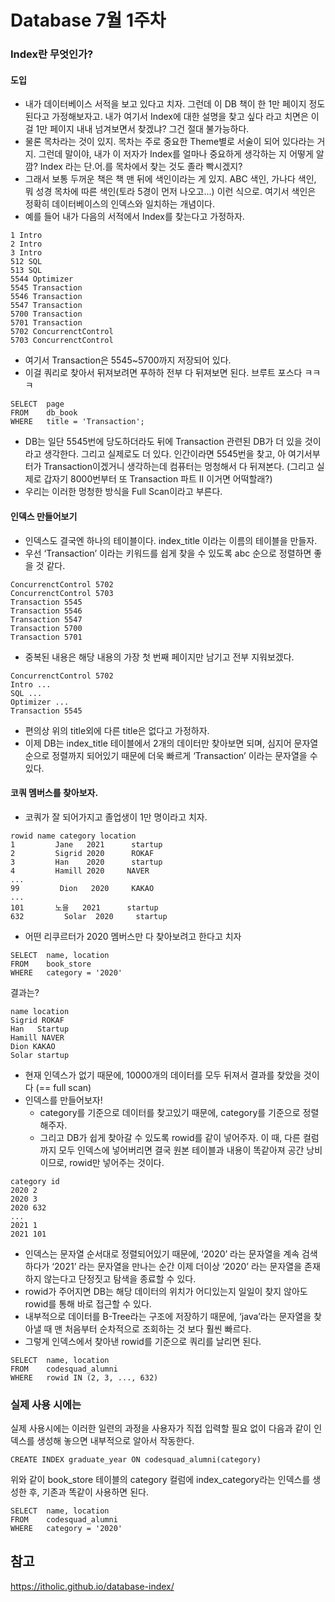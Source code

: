 # Database 7월 1주차
### Index란 무엇인가?
#### 도입
* 내가 데이터베이스 서적을 보고 있다고 치자. 그런데 이 DB 책이 한 1만 페이지 정도 된다고 가정해보자고. 내가 여기서 Index에 대한 설명을 찾고 싶다 라고 치면은 이걸 1만 페이지 내내 넘겨보면서 찾겠냐? 그건 절대 불가능하다.
* 물론 목차라는 것이 있지. 목차는 주로 중요한 Theme별로 서술이 되어 있다라는 거지. 그런데 말이야, 내가 이 저자가 Index를 얼마나 중요하게 생각하는 지 어떻게 알깜? Index 라는 단.어.를 목차에서 찾는 것도 졸라 빡시겠지?
* 그래서 보통 두꺼운 책은 책 맨 뒤에 색인이라는 게 있지. ABC 색인, 가나다 색인, 뭐 성경 목차에 따른 색인(토라 5경이 먼저 나오고...) 이런 식으로. 여기서 색인은 정확히 데이터베이스의 인덱스와 일치하는 개념이다.
* 예를 들어 내가 다음의 서적에서 Index를 찾는다고 가정하자.
 ```
1 Intro
2 Intro
3 Intro
512 SQL
513 SQL
5544 Optimizer
5545 Transaction
5546 Transaction
5547 Transaction
5700 Transaction
5701 Transaction
5702 ConcurrenctControl
5703 ConcurrenctControl
```

* 여기서 Transaction은 5545~5700까지 저장되어 있다.
* 이걸 쿼리로 찾아서 뒤져보려면 푸하하 전부 다 뒤져보면 된다. 브루트 포스다 ㅋㅋㅋ
```
SELECT	page
FROM	db_book
WHERE	title = 'Transaction';
```
* DB는 일단 5545번에 당도하더라도 뒤에 Transaction 관련된 DB가 더 있을 것이라고 생각한다. 그리고 실제로도 더 있다. 인간이라면 5545번을 찾고, 아 여기서부터가 Transaction이겠거니 생각하는데 컴퓨터는 멍청해서 다 뒤져본다. (그리고 실제로 갑자기 8000번부터 또 Transaction 파트 II 이거면 어떡할래?)
* 우리는 이러한 멍청한 방식을 Full Scan이라고 부른다.
#### 인덱스 만들어보기
* 인덱스도 결국엔 하나의 테이블이다. index_title 이라는 이름의 테이블을 만들자.
* 우선 ‘Transaction’ 이라는 키워드를 쉽게 찾을 수 있도록 abc 순으로 정렬하면 좋을 것 같다.
```
ConcurrenctControl 5702
ConcurrenctControl 5703
Transaction 5545
Transaction 5546
Transaction 5547
Transaction 5700
Transaction 5701
```
* 중복된 내용은 해당 내용의 가장 첫 번째 페이지만 남기고 전부 지워보겠다.
```
ConcurrenctControl 5702
Intro ...
SQL ...
Optimizer ...
Transaction 5545
```
* 편의상 위의 title외에 다른 title은 없다고 가정하자.
* 이제 DB는 index_title 테이블에서 2개의 데이터만 찾아보면 되며, 심지어 문자열 순으로 정렬까지 되어있기 때문에 더욱 빠르게 ‘Transaction’ 이라는 문자열을 수 있다.
#### 코쿼 멤버스를 찾아보자.
* 코쿼가 잘 되어가지고 졸업생이 1만 명이라고 치자.
```
rowid name category location
1         Jane   2021      startup
2         Sigrid 2020      ROKAF
3         Han    2020      startup
4         Hamill 2020     NAVER
...
99         Dion   2020     KAKAO
...
101       노을   2021      startup
632         Solar  2020     startup
```
* 어떤 리쿠르터가 2020 멤버스만 다 찾아보려고 한다고 치자
```
SELECT	name, location
FROM	book_store
WHERE	category = '2020'
```
결과는?
```
name location
Sigrid ROKAF
Han   Startup
Hamill NAVER
Dion KAKAO
Solar startup
```
* 현재 인덱스가 없기 때문에, 10000개의 데이터를 모두 뒤져서 결과를 찾았을 것이다 (== full scan)
* 인덱스를 만들어보자!
	* category를 기준으로 데이터를 찾고있기 때문에, category를 기준으로 정렬해주자.
	* 그리고 DB가 쉽게 찾아갈 수 있도록 rowid를 같이 넣어주자. 이 때, 다른 컬럼까지 모두 인덱스에 넣어버리면 결국 원본 테이블과 내용이 똑같아져 공간 낭비이므로, rowid만 넣어주는 것이다.
```
category id
2020 2
2020 3
2020 632
...
2021 1
2021 101
```
* 인덱스는 문자열 순서대로 정렬되어있기 때문에, ‘2020’ 라는 문자열을 계속 검색하다가 ‘2021’ 라는 문자열을 만나는 순간 이제 더이상 ‘2020’ 라는 문자열을 존재하지 않는다고 단정짓고 탐색을 종료할 수 있다.
* rowid가 주어지면 DB는 해당 데이터의 위치가 어디있는지 일일이 찾지 않아도 rowid를 통해 바로 접근할 수 있다.
* 내부적으로 데이터를 B-Tree라는 구조에 저장하기 때문에, ‘java’라는 문자열을 찾아낼 때 맨 처음부터 순차적으로 조회하는 것 보다 훨씬 빠르다.
* 그렇게 인덱스에서 찾아낸 rowid를 기준으로 쿼리를 날리면 된다.
```
SELECT	name, location
FROM	codesquad_alumni
WHERE	rowid IN (2, 3, ..., 632)

```
### 실제 사용 시에는
실제 사용시에는 이러한 일련의 과정을 사용자가 직접 입력할 필요 없이 다음과 같이 인덱스를 생성해 놓으면 내부적으로 알아서 작동한다.
```
CREATE INDEX graduate_year ON codesquad_alumni(category)

```
위와 같이 book_store 테이블의 category 컬럼에 index_category라는 인덱스를 생성한 후, 기존과 똑같이 사용하면 된다.

```
SELECT	name, location
FROM	codesquad_alumni
WHERE	category = '2020'
```
## 참고

https://itholic.github.io/database-index/
